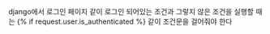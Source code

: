 django에서 로그인 페이지 같이 로그인 되어있는 조건과 그렇지 않은 조건을 실행할 때는 {% if request.user.is_authenticated %} 같이 조건문을 걸어줘야 한다
